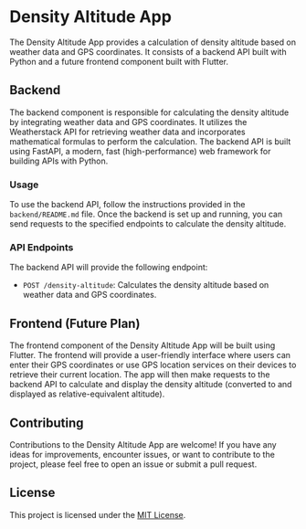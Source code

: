 # Density Altitude App

The Density Altitude App provides a calculation of density altitude based on weather data and GPS coordinates. It consists of a backend API built with Python and a future frontend component built with Flutter.

## Backend

The backend component is responsible for calculating the density altitude by integrating weather data and GPS coordinates. It utilizes the Weatherstack API for retrieving weather data and incorporates mathematical formulas to perform the calculation. The backend API is built using FastAPI, a modern, fast (high-performance) web framework for building APIs with Python.

### Usage

To use the backend API, follow the instructions provided in the `backend/README.md` file. Once the backend is set up and running, you can send requests to the specified endpoints to calculate the density altitude.

### API Endpoints

The backend API will provide the following endpoint:

- `POST /density-altitude`: Calculates the density altitude based on weather data and GPS coordinates.

## Frontend (Future Plan)

The frontend component of the Density Altitude App will be built using Flutter. The frontend will provide a user-friendly interface where users can enter their GPS coordinates or use GPS location services on their devices to retrieve their current location. The app will then make requests to the backend API to calculate and display the density altitude (converted to and displayed as relative-equivalent altitude).

## Contributing

Contributions to the Density Altitude App are welcome! If you have any ideas for improvements, encounter issues, or want to contribute to the project, please feel free to open an issue or submit a pull request.

## License

This project is licensed under the [MIT License](LICENSE).
